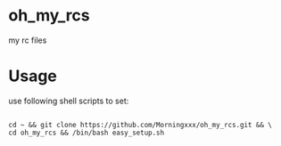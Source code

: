 # oh_my_rcs
my rc files

# Usage
use following shell scripts to set:

```

cd ~ && git clone https://github.com/Morningxxx/oh_my_rcs.git && \
cd oh_my_rcs && /bin/bash easy_setup.sh
